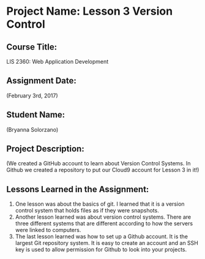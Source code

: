 # Project Name:  Lesson 3 Version Control

## Course Title:
LIS 2360:  Web Application Development

## Assignment Date:  
(February 3rd, 2017)

## Student Name:  
(Bryanna Solorzano)

## Project Description:
(We created a GitHub account to learn about Version Control Systems. In Github we created a repository to put our Cloud9 account for Lesson 3 in it!)

## Lessons Learned in the Assignment:
1. One lesson was about the basics of git. I learned that it is a version control system that holds files as if they were snapshots.
2. Another lesson learned was about version control systems. There are three different systems that are different according to how the servers were linked to computers.
3. The last lesson learned was how to set up a Github account. It is the largest Git repository system. It is easy to create an account and an SSH key is used to allow permission for Github to look into your projects.
